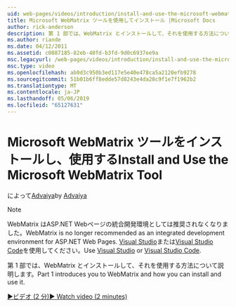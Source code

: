 ```yaml
---
uid: web-pages/videos/introduction/install-and-use-the-microsoft-webmatrix-tool
title: Microsoft WebMatrix ツールを使用してインストール |Microsoft Docs
author: rick-anderson
description: 第 1 部では、WebMatrix とインストールして、それを使用する方法について説明します。
ms.author: riande
ms.date: 04/12/2011
ms.assetid: c0087185-82eb-40fd-b3fd-9d0c6937ee9a
msc.legacyurl: /web-pages/videos/introduction/install-and-use-the-microsoft-webmatrix-tool
msc.type: video
ms.openlocfilehash: ab0d3c950b3ed117e5e40e478ca5a2120efb9278
ms.sourcegitcommit: 51b01b6ff8edde57d8243e4da28c9f1e7f1962b2
ms.translationtype: MT
ms.contentlocale: ja-JP
ms.lasthandoff: 05/06/2019
ms.locfileid: "65127631"
---
```

# <a name="install-and-use-the-microsoft-webmatrix-tool"></a><span data-ttu-id="34de2-103">Microsoft WebMatrix ツールをインストールし、使用する</span><span class="sxs-lookup"><span data-stu-id="34de2-103">Install and Use the Microsoft WebMatrix Tool</span></span>

<span data-ttu-id="34de2-104">によって[Advaiya](https://twitter.com/Advaiyasolns)</span><span class="sxs-lookup"><span data-stu-id="34de2-104">by [Advaiya](https://twitter.com/Advaiyasolns)</span></span>

> [!NOTE] 
> <span data-ttu-id="34de2-105">WebMatrix はASP.NET Webページの統合開発環境としては推奨されなくなりました。</span><span class="sxs-lookup"><span data-stu-id="34de2-105">WebMatrix is no longer recommended as an integrated development environment for ASP.NET Web Pages.</span></span> <span data-ttu-id="34de2-106">[Visual Studio](xref:aspnet/web-pages/overview/getting-started/program-asp-net-web-pages-in-visual-studio)または[Visual Studio Code](https://code.visualstudio.com/)を使用してください。</span><span class="sxs-lookup"><span data-stu-id="34de2-106">Use [Visual Studio](xref:aspnet/web-pages/overview/getting-started/program-asp-net-web-pages-in-visual-studio) or [Visual Studio Code](https://code.visualstudio.com/).</span></span>

<span data-ttu-id="34de2-107">第 1 部では、WebMatrix とインストールして、それを使用する方法について説明します。</span><span class="sxs-lookup"><span data-stu-id="34de2-107">Part 1 introduces you to WebMatrix and how you can install and use it.</span></span>

[<span data-ttu-id="34de2-108">&#9654;ビデオ (2 分)</span><span class="sxs-lookup"><span data-stu-id="34de2-108">&#9654; Watch video (2 minutes)</span></span>](https://channel9.msdn.com/Blogs/ASP-NET-Site-Videos/install-and-use-the-microsoft-webmatrix-tool)
